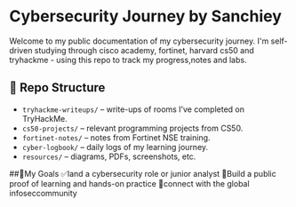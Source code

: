 # Cybersecurity Journey by Sanchiey

Welcome to my public documentation of my cybersecurity journey. I'm self-driven studying through cisco academy, fortinet, harvard cs50 and tryhackme - using this repo to track my progress,notes and labs.

## 📂 Repo Structure
- `tryhackme-writeups/` – write-ups of rooms I’ve completed on TryHackMe.
- `cs50-projects/` – relevant programming projects from CS50.
- `fortinet-notes/` – notes from Fortinet NSE training.
- `cyber-logbook/` – daily logs of my learning journey.
- `resources/` – diagrams, PDFs, screenshots, etc.

##🚀My Goals
✅land a cybersecurity role or junior analyst
🧠Build a public proof of learning and hands-on practice
🔗connect with the global infoseccommunity

